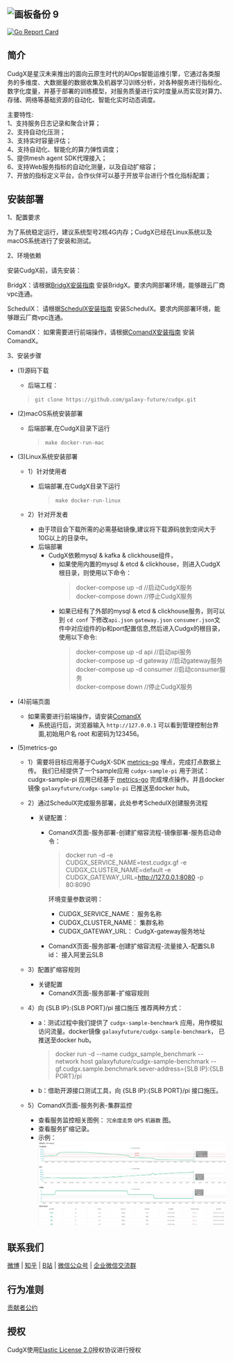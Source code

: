 ![画板备份 9](https://user-images.githubusercontent.com/94337797/148376608-8cc8efe6-dd60-44db-9eb3-e7e93dc329c3.png)
-------

[![Go Report Card](https://goreportcard.com/badge/github.com/galaxy-future/cudgx)](https://goreportcard.com/report/github.com/galaxy-future/cudgx)


简介
--------

CudgX是星汉未来推出的面向云原生时代的AIOps智能运维引擎，它通过各类服务的多维度、大数据量的数据收集及机器学习训练分析，对各种服务进行指标化、数字化度量，并基于部署的训练模型，对服务质量进行实时度量从而实现对算力、存储、网络等基础资源的自动化、智能化实时动态调度。

主要特性:<br>
1、支持服务日志记录和聚合计算；<br>
2、支持自动化压测；<br>
3、支持实时容量评估；<br>
4、支持自动化、智能化的算力弹性调度；<br>
5、提供mesh agent SDK代理接入；<br>
6、支持Web服务指标的自动化测量，以及自动扩缩容；<br>
7、开放的指标定义平台，合作伙伴可以基于开放平台进行个性化指标配置；<br>

安装部署
--------

1、配置要求

为了系统稳定运行，建议系统型号2核4G内存；CudgX已经在Linux系统以及macOS系统进行了安装和测试。

2、环境依赖

安装CudgX前，请先安装：

 BridgX：请根据[BridgX安装指南](https://github.com/galaxy-future/bridgx/blob/master/README.md) 安装BridgX。要求内网部署环境，能够跟云厂商vpc连通。

 SchedulX： 请根据[SchedulX安装指南](https://github.com/galaxy-future/schedulx/blob/master/README.md) 安装SchedulX。要求内网部署环境，能够跟云厂商vpc连通。

 ComandX： 如果需要进行前端操作，请根据[ComandX安装指南](https://github.com/galaxy-future/comandx/blob/main/README.md) 安装ComandX。

3、安装步骤

* (1)源码下载
    - 后端工程：
  > `git clone https://github.com/galaxy-future/cudgx.git`

* (2)macOS系统安装部署
    - 后端部署,在CudgX目录下运行
      > `make docker-run-mac`

* (3)Linux系统安装部署
    - 1）针对使用者
        - 后端部署,在CudgX目录下运行
          > `make docker-run-linux`

    - 2）针对开发者
        - 由于项目会下载所需的必需基础镜像,建议将下载源码放到空间大于10G以上的目录中。
        - 后端部署
            - CudgX依赖mysql & kafka & clickhouse组件，
                - 如果使用内置的mysql & etcd & clickhouse，则进入CudgX根目录，则使用以下命令：
                  > docker-compose up -d    //启动CudgX服务 <br>
                  > docker-compose down    //停止CudgX服务  <br>
                - 如果已经有了外部的mysql & etcd & clickhouse服务，则可以到 `cd conf` 下修改`api.json` `gateway.json` `consumer.json`文件中对应组件的ip和port配置信息,然后进入Cudgx的根目录，使用以下命令:
                  > docker-compose up -d api    //启动api服务 <br>
                  > docker-compose up -d gateway //启动gateway服务 <br>
                  > docker-compose up -d consumer //启动consumer服务 <br>
                  > docker-compose down     //停止CudgX服务

* (4)前端页面
        
  - 如果需要进行前端操作，请安装[ComandX](https://github.com/galaxy-future/comandx/blob/main/README.md)
    - 系统运行后，浏览器输入 `http://127.0.0.1` 可以看到管理控制台界面,初始用户名 root 和密码为123456。

* (5)metrics-go
    - 1）需要将目标应用基于CudgX-SDK [metrics-go](https://github.com/galaxy-future/metrics-go/blob/master/README.md) 埋点，完成打点数据上传。
      我们已经提供了一个sample应用 `cudgx-sample-pi` 用于测试： cudgx-sample-pi 应用已经基于 [metrics-go](https://github.com/galaxy-future/metrics-go/blob/master/README.md) 完成埋点操作。并且docker镜像 `galaxyfuture/cudgx-sample-pi` 已推送至docker hub。
    
    - 2）通过SchedulX完成服务部署，此处参考SchedulX创建服务流程
      - 关键配置：
        - ComandX页面-服务部署-创建扩缩容流程-镜像部署-服务启动命令： 
            > docker run -d -e CUDGX_SERVICE_NAME=test.cudgx.gf -e CUDGX_CLUSTER_NAME=default -e CUDGX_GATEWAY_URL=http://127.0.0.1:8080 -p 80:8090  
        
            环境变量参数说明：   
          - CUDGX_SERVICE_NAME： 服务名称
          - CUDGX_CLUSTER_NAME： 集群名称
          - CUDGX_GATEWAY_URL： CudgX-gateway服务地址

        - ComandX页面-服务部署-创建扩缩容流程-流量接入-配置SLB id： 接入阿里云SLB
  
    - 3）配置扩缩容规则
      
      - 关键配置
        - ComandX页面-服务部署-扩缩容规则

    - 4）向 {SLB IP}:{SLB PORT}/pi 接口施压
        推荐两种方式：
      - a：测试过程中我们提供了 `cudgx-sample-benchmark` 应用，用作模拟访问流量。docker镜像 `galaxyfuture/cudgx-sample-benchmark`， 已推送至docker hub。
        
        > docker run -d --name cudgx_sample_benchmark --network host galaxyfuture/cudgx-sample-benchmark --gf.cudgx.sample.benchmark.sever-address={SLB IP}:{SLB PORT}/pi
            
      - b：借助开源接口测试工具，向 {SLB IP}:{SLB PORT}/pi 接口施压。

    - 5）ComandX页面-服务列表-集群监控
      - 查看服务监控相关图例： `冗余度走势` `QPS` `机器数` 图。
      - 查看服务扩缩记录。
      - 示例：
        ![sample](./images/sample.png)        


联系我们
----
[微博](https://weibo.com/galaxyfuture) | [知乎](https://www.zhihu.com/org/xing-yi-wei-lai) | [B站](https://space.bilibili.com/2057006251)
| [微信公众号](https://github.com/galaxy-future/comandx/blob/main/docs/resource/wechat_official_account.md)
| [企业微信交流群](https://github.com/galaxy-future/comandx/blob/main/docs/resource/wechat.md)








行为准则
------
[贡献者公约](https://github.com/galaxy-future/cudgx/blob/master/CODE_OF_CONDUCT.md)

授权
-----

CudgX使用[Elastic License 2.0](https://github.com/galaxy-future/cudgx/blob/master/LICENSE)授权协议进行授权

